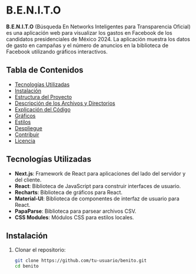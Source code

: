 # B.E.N.I.T.O

**B.E.N.I.T.O** (Búsqueda En Networks Inteligentes para Transparencia Oficial) es una aplicación web para visualizar los gastos en Facebook de los candidatos presidenciales de México 2024. La aplicación muestra los datos de gasto en campañas y el número de anuncios en la biblioteca de Facebook utilizando gráficos interactivos.

## Tabla de Contenidos

- [Tecnologías Utilizadas](#tecnologías-utilizadas)
- [Instalación](#instalación)
- [Estructura del Proyecto](#estructura-del-proyecto)
- [Descripción de los Archivos y Directorios](#descripción-de-los-archivos-y-directorios)
- [Explicación del Código](#explicación-del-código)
- [Gráficos](#gráficos)
- [Estilos](#estilos)
- [Despliegue](#despliegue)
- [Contribuir](#contribuir)
- [Licencia](#licencia)

## Tecnologías Utilizadas

- **Next.js**: Framework de React para aplicaciones del lado del servidor y del cliente.
- **React**: Biblioteca de JavaScript para construir interfaces de usuario.
- **Recharts**: Biblioteca de gráficos para React.
- **Material-UI**: Biblioteca de componentes de interfaz de usuario para React.
- **PapaParse**: Biblioteca para parsear archivos CSV.
- **CSS Modules**: Módulos CSS para estilos locales.

## Instalación

1. Clonar el repositorio:
   ```bash
   git clone https://github.com/tu-usuario/benito.git
   cd benito
